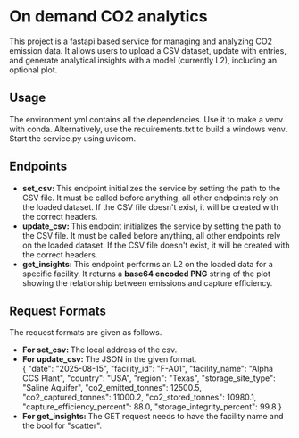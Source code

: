 <h1>On demand CO2 analytics</h1>
This project is a fastapi based service for managing and analyzing CO2 emission data. 
It allows users to upload a CSV dataset, update with entries, and generate analytical insights with a model (currently L2), 
including an optional plot.

<h2>Usage</h2>
The environment.yml contains all the dependencies. Use it to make a venv with conda.
Alternatively, use the requirements.txt to build a windows venv.
Start the service.py using uvicorn.

<h2>Endpoints</h2>
<ul>
  <li><b>set_csv: </b>This endpoint initializes the service by setting the path to the CSV file. It must be called before anything, 
    all other endpoints rely on the loaded dataset. If the CSV file doesn't exist, it will be created with the correct headers.</li>
  
  <li><b>update_csv: </b>This endpoint initializes the service by setting the path to the CSV file. It must be called before anything, 
    all other endpoints rely on the loaded dataset. If the CSV file doesn't exist, it will be created with the correct headers.</li>
    
  <li><b>get_insights: </b>This endpoint performs an L2 on the loaded data for a specific facility. 
    It returns a <b>base64 encoded PNG</b> string of the plot showing the relationship between emissions and capture efficiency.</li>
</ul>

<h2>Request Formats</h2>
The request formats are given as follows.
<ul>
  <li><b>For set_csv: </b> The local address of the csv.</li>
  <li><b>For update_csv: </b> The JSON in the given format.<br> 
{
  "date": "2025-08-15",
  "facility_id": "F-A01",
  "facility_name": "Alpha CCS Plant",
  "country": "USA",
  "region": "Texas",
  "storage_site_type": "Saline Aquifer",
  "co2_emitted_tonnes": 12500.5,
  "co2_captured_tonnes": 11000.2,
  "co2_stored_tonnes": 10980.1,
  "capture_efficiency_percent": 88.0,
  "storage_integrity_percent": 99.8
                                      }</li>
  <li><b>For get_insights: </b>The GET request needs to have the facility name and the bool for "scatter".<br> 
</ul>

